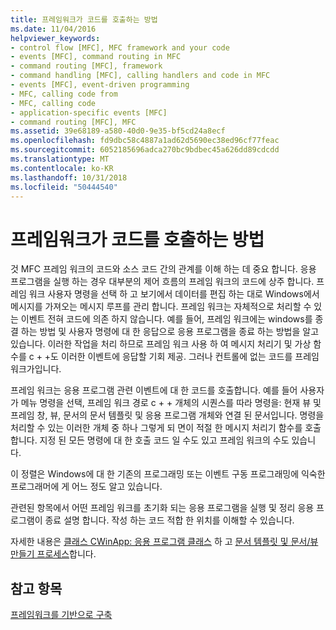 ```yaml
---
title: 프레임워크가 코드를 호출하는 방법
ms.date: 11/04/2016
helpviewer_keywords:
- control flow [MFC], MFC framework and your code
- events [MFC], command routing in MFC
- command routing [MFC], framework
- command handling [MFC], calling handlers and code in MFC
- events [MFC], event-driven programming
- MFC, calling code from
- MFC, calling code
- application-specific events [MFC]
- command routing [MFC], MFC
ms.assetid: 39e68189-a580-40d0-9e35-bf5cd24a8ecf
ms.openlocfilehash: fd9dbc58c4887a1ad62d5690ec38ed96cf77feac
ms.sourcegitcommit: 6052185696adca270bc9bdbec45a626dd89cdcdd
ms.translationtype: MT
ms.contentlocale: ko-KR
ms.lasthandoff: 10/31/2018
ms.locfileid: "50444540"
---
```

# <a name="how-the-framework-calls-your-code"></a>프레임워크가 코드를 호출하는 방법

것 MFC 프레임 워크의 코드와 소스 코드 간의 관계를 이해 하는 데 중요 합니다. 응용 프로그램을 실행 하는 경우 대부분의 제어 흐름의 프레임 워크의 코드에 상주 합니다. 프레임 워크 사용자 명령을 선택 하 고 보기에서 데이터를 편집 하는 대로 Windows에서 메시지를 가져오는 메시지 루프를 관리 합니다. 프레임 워크는 자체적으로 처리할 수 있는 이벤트 전혀 코드에 의존 하지 않습니다. 예를 들어, 프레임 워크에는 windows를 종결 하는 방법 및 사용자 명령에 대 한 응답으로 응용 프로그램을 종료 하는 방법을 알고 있습니다. 이러한 작업을 처리 하므로 프레임 워크 사용 하 여 메시지 처리기 및 가상 함수를 c + +도 이러한 이벤트에 응답할 기회 제공. 그러나 컨트롤에 없는 코드를 프레임 워크가입니다.

프레임 워크는 응용 프로그램 관련 이벤트에 대 한 코드를 호출합니다. 예를 들어 사용자가 메뉴 명령을 선택, 프레임 워크 경로 c + + 개체의 시퀀스를 따라 명령을: 현재 뷰 및 프레임 창, 뷰, 문서의 문서 템플릿 및 응용 프로그램 개체와 연결 된 문서입니다. 명령을 처리할 수 있는 이러한 개체 중 하나 그렇게 되 면이 적절 한 메시지 처리기 함수를 호출 합니다. 지정 된 모든 명령에 대 한 호출 코드 일 수도 있고 프레임 워크의 수도 있습니다.

이 정렬은 Windows에 대 한 기존의 프로그래밍 또는 이벤트 구동 프로그래밍에 익숙한 프로그래머에 게 어느 정도 알고 있습니다.

관련된 항목에서 어떤 프레임 워크를 초기화 되는 응용 프로그램을 실행 및 정리 응용 프로그램이 종료 설명 합니다. 작성 하는 코드 적합 한 위치를 이해할 수 있습니다.

자세한 내용은 [클래스 CWinApp: 응용 프로그램 클래스](../mfc/cwinapp-the-application-class.md) 하 고 [문서 템플릿 및 문서/뷰 만들기 프로세스](../mfc/document-templates-and-the-document-view-creation-process.md)합니다.

## <a name="see-also"></a>참고 항목

[프레임워크를 기반으로 구축](../mfc/building-on-the-framework.md)

